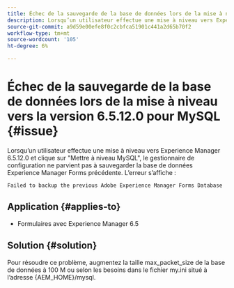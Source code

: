 ```yaml
---
title: Échec de la sauvegarde de la base de données lors de la mise à niveau vers la version 6.5.12.0 pour MySQL.
description: Lorsqu’un utilisateur effectue une mise à niveau vers Experience Manager 6.5.12.0 et clique sur "Mettre à niveau MySQL", le gestionnaire de configuration ne parvient pas à sauvegarder la base de données Experience Manager Forms précédente.
source-git-commit: a9d59e00efe8f0c2cbfca51901c441a2d65b70f2
workflow-type: tm+mt
source-wordcount: '105'
ht-degree: 6%

---
```


# Échec de la sauvegarde de la base de données lors de la mise à niveau vers la version 6.5.12.0 pour MySQL {#issue}

Lorsqu’un utilisateur effectue une mise à niveau vers Experience Manager 6.5.12.0 et clique sur &quot;Mettre à niveau MySQL&quot;, le gestionnaire de configuration ne parvient pas à sauvegarder la base de données Experience Manager Forms précédente. L’erreur s’affiche :

`Failed to backup the previous Adobe Experience Manager Forms Database`


## Application {#applies-to}

* Formulaires avec Experience Manager 6.5

## Solution {#solution}

Pour résoudre ce problème, augmentez la taille max_packet_size de la base de données à 100 M ou selon les besoins dans le fichier my.ini situé à l’adresse {AEM_HOME}/mysql.
